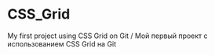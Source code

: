 # CSS_Grid
My first project using CSS Grid on Git / Мой первый проект с использованием CSS Grid на Git
